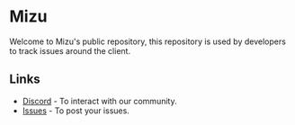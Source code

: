 # Mizu

Welcome to Mizu's public repository, this repository is used by developers to track issues around the client.  

## Links

- [Discord](https://discord.gg/5vJGAG74en) - To interact with our community.
- [Issues](https://github.com/MizuWTF/client/issues) - To post your issues.
